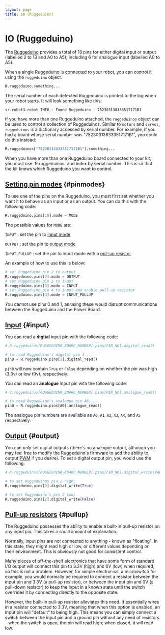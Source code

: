 ```yaml
---
layout: page
title: IO (Ruggeduino)
---
```


IO (Ruggeduino)
===============

The [Ruggeduino](http://ruggedcircuits.com/html/ruggeduino.html)
provides a total of 18 pins for either digital input or output (labelled 2 to 13 and A0 to A5),
including 6 for analogue input (labelled A0 to A5).

When a single Ruggeduino is connected to your robot, you can control it
using the `ruggeduino` object.

~~~~~ python
R.ruggeduino.something...
~~~~~

The serial number of each detected Ruggeduino is printed to the log when your robot starts.
It will look something like this:

~~~~~ not-code
sr.robot3.robot INFO - Found Ruggeduino - 752303138333517171B1
~~~~~

If you have more than one Ruggeduino attached, the `ruggeduinos` object
can be used to control a collection of Ruggeduinos. Similar to `motors`
and `servos`, `ruggeduinos` is a dictionary accessed by serial number.
For example, if you had a board whose serial number was "752303138333517171B1",
you could do this instead:

~~~~~ python
R.ruggeduinos["752303138333517171B1"].something...
~~~~~

<div class="warning" markdown="1">
  When you have more than one Ruggeduino board connected to your kit,
  you must use `R.ruggeduinos` and index by serial number. This is so
  that the kit knows which Ruggeduino you want to control.
</div>


[Setting pin modes](#pinmodes) {#pinmodes}
--------------------------------------------------------------------------

To use one of the pins on the Ruggeduino, you must first set whether you want it to behave as an input or as an output.
You can do this with the following code:

~~~~~ python
R.ruggeduino.pins[10].mode = MODE
~~~~~

The possible values for `MODE` are:

`INPUT`
:   set the pin to [input mode](#input)

`OUTPUT`
:   set the pin to [output mode](#output)

`INPUT_PULLUP`
:   set the pin to input mode with a [pull-up resistor](#pullup)

An example of how to use this is below:

~~~~~ python
# set Ruggeduino pin 2 to output
R.ruggeduino.pins[2].mode = OUTPUT
# set Ruggeduino pin 3 to input
R.ruggeduino.pins[3].mode = INPUT
# set Ruggeduino pin 4 to input and enable pull-up resistor
R.ruggeduino.pins[4].mode = INPUT_PULLUP
~~~~~

<div class="warning">You cannot use pins 0 and 1, as using these would disrupt communications between the Ruggeduino and the Power Board.</div>

[Input](#input) {#input}
-------

You can read a **digital** input pin with the following code:

~~~~~ python
# R.ruggeduinos[RUGGEDUINO_BOARD_NUMBER].pins[PIN_NO].digital_read()

# to read Ruggeduino's digital pin 3...
pin0 = R.ruggeduino.pins[3].digital_read()
~~~~~

`pin0` will now contain `True` or `False` depending on whether the pin was high (3.3v) or low (0v), respectively.

You can read an **analogue** input pin with the following code:

~~~~~ python
# R.ruggeduinos[RUGGEDUINO_BOARD_NUMBER].pins[PIN_NO].analogue_read()

# to read Ruggeduino's analogue pin A0...
pin0 = R.ruggeduino.pins[A0].analogue_read()
~~~~~

The analogue pin numbers are available as `A0`, `A1`, `A2`, `A3`, `A4`, and `A5` respectively.


[Output](#output) {#output}
--------

You can only set digital outputs (there's no analogue output, although you may feel free to modify the Ruggeduino's firmware to add the ability to output [PWM](https://wikipedia.org/wiki/Pulse-width_modulation "Pulse-width modulation") if you desire). To set a digital output pin, you would use the following:

~~~~~ python
# R.ruggeduinos[RUGGEDUINO_BOARD_NUMBER].pins[PIN_NO].digital_write(VALUE)

# to set Ruggeduinos pin 2 high:
R.ruggeduino.pins[2].digital_write(True)

# to set Ruggeduino's pin 2 low:
R.ruggeduino.pins[2].digital_write(False)
~~~~~

[Pull-up resistors](#pullup) {#pullup}
----------------------------------------------------------------------

The Ruggeduino possesses the ability to enable a built-in pull-up resistor on any input pin.
This takes a small amount of explanation.

Normally, input pins are not connected to anything - known as "floating".
In this state, they might read high or low, or different values depending on their environment.
This is obviously not good for consistent control.

Many pieces of off-the-shelf electronics that have some form of standard I/O output will connect this pin to 3.3V (high) and 0V (low) when required,
 so this is not a problem. However, for simple electronics, a microswitch for example,
 you would normally be required to connect a resistor between the input pin and 3.3V (a pull-up resistor),
 or between the input pin and 0V (a pull-down resistor) to keep the input in a known state until the switch overrides it by connecting directly to the opposite state.

However, the built-in pull-up resistor alleviates this need.
It essentially wires in a resistor connected to 3.3V, meaning that when this option is enabled, an input pin will "default" to being high.
This means you can simply connect a switch between the input pin and a ground pin without any need of resistors - when the switch is open, the pin will read high; when closed, it will read low.

